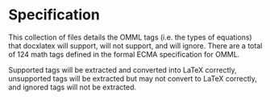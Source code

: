 # Specification
This collection of files details the OMML tags (i.e. the types of equations) that docxlatex will support, 
will not support, and will ignore. There are a total of 124 math tags defined in the formal ECMA specification
for OMML.  

Supported tags will be extracted and converted into LaTeX correctly, unsupported tags will be 
extracted but may not convert to LaTeX correctly, and ignored tags will not be extracted.